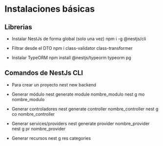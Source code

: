 # Instalaciones básicas

## Librerias

- Instalar NestJs de forma global (solo una vez)
  npm i -g @nestjs/cli

- Filtrar desde el DTO
  npm i class-validator class-transformer

- Instalar TypeORM
  npm install @nestjs/typeorm typeorm pg

## Comandos de NestJs CLI

- Para crear un proyecto
  nest new backend

- Generar módulo
  nest generate module nombre_modulo
  nest g mo nombre_modulo

- Generar controladores
  nest generate controller nombre_controller
  nest g co nombre_controller

- Generar services/providers
  nest generate provider nombre_provider
  nest g pr nombre_provider

- Generar recursos
  nest g res categories
